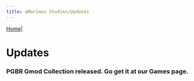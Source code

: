 ```yaml
---
title: eMarines Studios/Updates
---
```


[Home](./index.md)|

# Updates

### PGBR Gmod Collection released. Go get it at our Games page.
